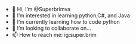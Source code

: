 - 👋 Hi, I’m @Superbrimva
- 👀 I’m interested in learning python,C#, and Java 
- 🌱 I’m currently learning how to code python
- 💞️ I’m looking to collaborate on...
- 📫 How to reach me: ig:super.brim

<!---
Superbrimva/Superbrimva is a ✨ special ✨ repository because its `README.md` (this file) appears on your GitHub profile.
You can click the Preview link to take a look at your changes.
--->
